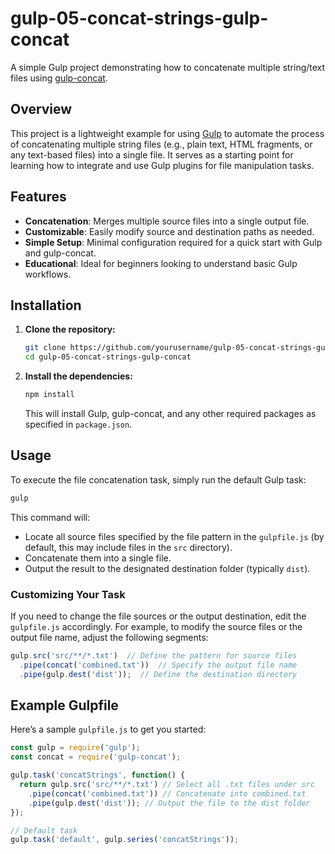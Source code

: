 ﻿# gulp-05-concat-strings-gulp-concat

A simple Gulp project demonstrating how to concatenate multiple string/text files using [gulp-concat](https://www.npmjs.com/package/gulp-concat).

## Overview

This project is a lightweight example for using [Gulp](https://gulpjs.com) to automate the process of concatenating multiple string files (e.g., plain text, HTML fragments, or any text-based files) into a single file. It serves as a starting point for learning how to integrate and use Gulp plugins for file manipulation tasks.

## Features

- **Concatenation**: Merges multiple source files into a single output file.
- **Customizable**: Easily modify source and destination paths as needed.
- **Simple Setup**: Minimal configuration required for a quick start with Gulp and gulp-concat.
- **Educational**: Ideal for beginners looking to understand basic Gulp workflows.

## Installation

1. **Clone the repository:**

   ```bash
   git clone https://github.com/yourusername/gulp-05-concat-strings-gulp-concat.git
   cd gulp-05-concat-strings-gulp-concat
   ```

2. **Install the dependencies:**

   ```bash
   npm install
   ```

   This will install Gulp, gulp-concat, and any other required packages as specified in `package.json`.

## Usage

To execute the file concatenation task, simply run the default Gulp task:

```bash
gulp
```

This command will:

- Locate all source files specified by the file pattern in the `gulpfile.js` (by default, this may include files in the `src` directory).
- Concatenate them into a single file.
- Output the result to the designated destination folder (typically `dist`).

### Customizing Your Task

If you need to change the file sources or the output destination, edit the `gulpfile.js` accordingly. For example, to modify the source files or the output file name, adjust the following segments:

```javascript
gulp.src('src/**/*.txt')  // Define the pattern for source files
  .pipe(concat('combined.txt'))  // Specify the output file name
  .pipe(gulp.dest('dist'));  // Define the destination directory
```

## Example Gulpfile

Here’s a sample `gulpfile.js` to get you started:

```javascript
const gulp = require('gulp');
const concat = require('gulp-concat');

gulp.task('concatStrings', function() {
  return gulp.src('src/**/*.txt') // Select all .txt files under src
    .pipe(concat('combined.txt')) // Concatenate into combined.txt
    .pipe(gulp.dest('dist')); // Output the file to the dist folder
});

// Default task
gulp.task('default', gulp.series('concatStrings'));
```
